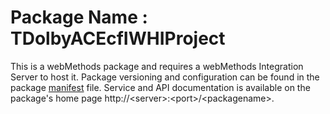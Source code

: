 # Package Name : TDolbyACEcfIWHIProject
This is a webMethods package and requires a webMethods Integration Server to host it. Package versioning and configuration can be found in the package [manifest](./TDolbyACEcfIWHIProject/manifest.v3) file. Service and API documentation is available on the package's home page http://&lt;server&gt;:&lt;port&gt;/&lt;packagename>.